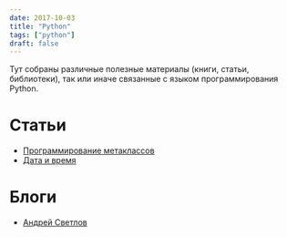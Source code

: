 ```yaml
---
date: 2017-10-03
title: "Python"
tags: ["python"]
draft: false
---
```


Тут собраны различные полезные материалы (книги, статьи, библиотеки), так или иначе связанные с языком программирования Python.

<!--more-->


# Статьи

* [Программирование метаклассов](https://www.ibm.com/developerworks/ru/library/l-pymeta2/)
* [Дата и время](http://asvetlov.blogspot.ru/2011/02/date-and-time.html)

# Блоги

* [Андрей Светлов](http://asvetlov.blogspot.ru)